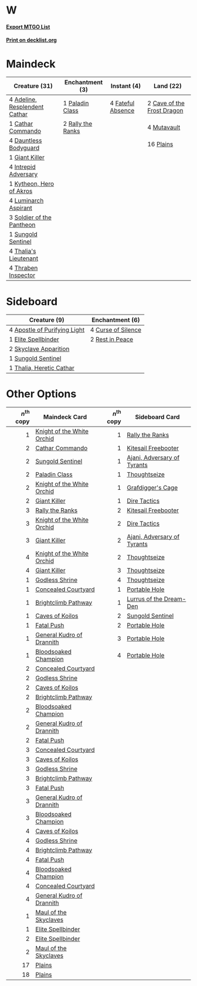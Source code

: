 # W

#### [Export MTGO List](../collection/W/W.txt)
#### [Print on decklist.org](http://decklist.org/?deckmain=4%09Adeline,%20Resplendent%20Cathar%0A1%09Cathar%20Commando%0A2%09Cave%20of%20the%20Frost%20Dragon%0A4%09Dauntless%20Bodyguard%0A4%09Fateful%20Absence%0A1%09Giant%20Killer%0A4%09Intrepid%20Adversary%0A1%09Kytheon,%20Hero%20of%20Akros%0A4%09Luminarch%20Aspirant%0A4%09Mutavault%0A1%09Paladin%20Class%0A16%09Plains%0A2%09Rally%20the%20Ranks%0A3%09Soldier%20of%20the%20Pantheon%0A1%09Sungold%20Sentinel%0A4%09Thalia's%20Lieutenant%0A4%09Thraben%20Inspector&deckside=4%09Apostle%20of%20Purifying%20Light%0A4%09Curse%20of%20Silence%0A1%09Elite%20Spellbinder%0A2%09Rest%20in%20Peace%0A2%09Skyclave%20Apparition%0A1%09Sungold%20Sentinel%0A1%09Thalia,%20Heretic%20Cathar)
# Maindeck

|                                             Creature (31)                                              |                                      Enchantment (3)                                       |                                        Instant (4)                                         |                                              Land (22)                                              |
|--------------------------------------------------------------------------------------------------------|--------------------------------------------------------------------------------------------|--------------------------------------------------------------------------------------------|-----------------------------------------------------------------------------------------------------|
|4 [Adeline, Resplendent Cathar](http://gatherer.wizards.com/Pages/Card/Details.aspx?multiverseid=534751)|1 [Paladin Class](http://gatherer.wizards.com/Pages/Card/Details.aspx?multiverseid=527316)  |4 [Fateful Absence](http://gatherer.wizards.com/Pages/Card/Details.aspx?multiverseid=534774)|2 [Cave of the Frost Dragon](http://gatherer.wizards.com/Pages/Card/Details.aspx?multiverseid=527540)|
|1 [Cathar Commando](http://gatherer.wizards.com/Pages/Card/Details.aspx?multiverseid=534764)            |2 [Rally the Ranks](http://gatherer.wizards.com/Pages/Card/Details.aspx?multiverseid=503625)|                                                                                            |4 [Mutavault](http://gatherer.wizards.com/Pages/Card/Details.aspx?multiverseid=370733)               |
|4 [Dauntless Bodyguard](http://gatherer.wizards.com/Pages/Card/Details.aspx?multiverseid=442902)        |                                                                                            |                                                                                            |16 [Plains](http://gatherer.wizards.com/Pages/Card/Details.aspx?multiverseid=439856)                 |
|1 [Giant Killer](http://gatherer.wizards.com/Pages/Card/Details.aspx?multiverseid=472976)               |                                                                                            |                                                                                            |                                                                                                     |
|4 [Intrepid Adversary](http://gatherer.wizards.com/Pages/Card/Details.aspx?multiverseid=534781)         |                                                                                            |                                                                                            |                                                                                                     |
|1 [Kytheon, Hero of Akros](http://gatherer.wizards.com/Pages/Card/Details.aspx?multiverseid=398428)     |                                                                                            |                                                                                            |                                                                                                     |
|4 [Luminarch Aspirant](http://gatherer.wizards.com/Pages/Card/Details.aspx?multiverseid=491647)         |                                                                                            |                                                                                            |                                                                                                     |
|3 [Soldier of the Pantheon](http://gatherer.wizards.com/Pages/Card/Details.aspx?multiverseid=373529)    |                                                                                            |                                                                                            |                                                                                                     |
|1 [Sungold Sentinel](http://gatherer.wizards.com/Pages/Card/Details.aspx?multiverseid=534795)           |                                                                                            |                                                                                            |                                                                                                     |
|4 [Thalia's Lieutenant](http://gatherer.wizards.com/Pages/Card/Details.aspx?multiverseid=409783)        |                                                                                            |                                                                                            |                                                                                                     |
|4 [Thraben Inspector](http://gatherer.wizards.com/Pages/Card/Details.aspx?multiverseid=409784)          |                                                                                            |                                                                                            |                                                                                                     |


# Sideboard

|                                             Creature (9)                                              |                                       Enchantment (6)                                       |
|-------------------------------------------------------------------------------------------------------|---------------------------------------------------------------------------------------------|
|4 [Apostle of Purifying Light](http://gatherer.wizards.com/Pages/Card/Details.aspx?multiverseid=466760)|4 [Curse of Silence](http://gatherer.wizards.com/Pages/Card/Details.aspx?multiverseid=534770)|
|1 [Elite Spellbinder](http://gatherer.wizards.com/Pages/Card/Details.aspx?multiverseid=513494)         |2 [Rest in Peace](http://gatherer.wizards.com/Pages/Card/Details.aspx?multiverseid=442021)   |
|2 [Skyclave Apparition](http://gatherer.wizards.com/Pages/Card/Details.aspx?multiverseid=495603)       |                                                                                             |
|1 [Sungold Sentinel](http://gatherer.wizards.com/Pages/Card/Details.aspx?multiverseid=534795)          |                                                                                             |
|1 [Thalia, Heretic Cathar](http://gatherer.wizards.com/Pages/Card/Details.aspx?multiverseid=414338)    |                                                                                             |


# Other Options

|*n*<sup>th</sup> copy|                                            Maindeck Card                                            |*n*<sup>th</sup> copy|                                            Sideboard Card                                            |
|--------------------:|-----------------------------------------------------------------------------------------------------|--------------------:|------------------------------------------------------------------------------------------------------|
|                    1|[Knight of the White Orchid](http://gatherer.wizards.com/Pages/Card/Details.aspx?multiverseid=178094)|                    1|[Rally the Ranks](http://gatherer.wizards.com/Pages/Card/Details.aspx?multiverseid=503625)            |
|                    2|[Cathar Commando](http://gatherer.wizards.com/Pages/Card/Details.aspx?multiverseid=534764)           |                    1|[Kitesail Freebooter](http://gatherer.wizards.com/Pages/Card/Details.aspx?multiverseid=435264)        |
|                    2|[Sungold Sentinel](http://gatherer.wizards.com/Pages/Card/Details.aspx?multiverseid=534795)          |                    1|[Ajani, Adversary of Tyrants](http://gatherer.wizards.com/Pages/Card/Details.aspx?multiverseid=447139)|
|                    2|[Paladin Class](http://gatherer.wizards.com/Pages/Card/Details.aspx?multiverseid=527316)             |                    1|[Thoughtseize](http://gatherer.wizards.com/Pages/Card/Details.aspx?multiverseid=438676)               |
|                    2|[Knight of the White Orchid](http://gatherer.wizards.com/Pages/Card/Details.aspx?multiverseid=178094)|                    1|[Grafdigger's Cage](http://gatherer.wizards.com/Pages/Card/Details.aspx?multiverseid=278452)          |
|                    2|[Giant Killer](http://gatherer.wizards.com/Pages/Card/Details.aspx?multiverseid=472976)              |                    1|[Dire Tactics](http://gatherer.wizards.com/Pages/Card/Details.aspx?multiverseid=479703)               |
|                    3|[Rally the Ranks](http://gatherer.wizards.com/Pages/Card/Details.aspx?multiverseid=503625)           |                    2|[Kitesail Freebooter](http://gatherer.wizards.com/Pages/Card/Details.aspx?multiverseid=435264)        |
|                    3|[Knight of the White Orchid](http://gatherer.wizards.com/Pages/Card/Details.aspx?multiverseid=178094)|                    2|[Dire Tactics](http://gatherer.wizards.com/Pages/Card/Details.aspx?multiverseid=479703)               |
|                    3|[Giant Killer](http://gatherer.wizards.com/Pages/Card/Details.aspx?multiverseid=472976)              |                    2|[Ajani, Adversary of Tyrants](http://gatherer.wizards.com/Pages/Card/Details.aspx?multiverseid=447139)|
|                    4|[Knight of the White Orchid](http://gatherer.wizards.com/Pages/Card/Details.aspx?multiverseid=178094)|                    2|[Thoughtseize](http://gatherer.wizards.com/Pages/Card/Details.aspx?multiverseid=438676)               |
|                    4|[Giant Killer](http://gatherer.wizards.com/Pages/Card/Details.aspx?multiverseid=472976)              |                    3|[Thoughtseize](http://gatherer.wizards.com/Pages/Card/Details.aspx?multiverseid=438676)               |
|                    1|[Godless Shrine](http://gatherer.wizards.com/Pages/Card/Details.aspx?multiverseid=405099)            |                    4|[Thoughtseize](http://gatherer.wizards.com/Pages/Card/Details.aspx?multiverseid=438676)               |
|                    1|[Concealed Courtyard](http://gatherer.wizards.com/Pages/Card/Details.aspx?multiverseid=417818)       |                    1|[Portable Hole](http://gatherer.wizards.com/Pages/Card/Details.aspx?multiverseid=527320)              |
|                    1|[Brightclimb Pathway](http://gatherer.wizards.com/Pages/Card/Details.aspx?multiverseid=491911)       |                    1|[Lurrus of the Dream-Den](http://gatherer.wizards.com/Pages/Card/Details.aspx?multiverseid=479746)    |
|                    1|[Caves of Koilos](http://gatherer.wizards.com/Pages/Card/Details.aspx?multiverseid=129497)           |                    2|[Sungold Sentinel](http://gatherer.wizards.com/Pages/Card/Details.aspx?multiverseid=534795)           |
|                    1|[Fatal Push](http://gatherer.wizards.com/Pages/Card/Details.aspx?multiverseid=423724)                |                    2|[Portable Hole](http://gatherer.wizards.com/Pages/Card/Details.aspx?multiverseid=527320)              |
|                    1|[General Kudro of Drannith](http://gatherer.wizards.com/Pages/Card/Details.aspx?multiverseid=479707) |                    3|[Portable Hole](http://gatherer.wizards.com/Pages/Card/Details.aspx?multiverseid=527320)              |
|                    1|[Bloodsoaked Champion](http://gatherer.wizards.com/Pages/Card/Details.aspx?multiverseid=386494)      |                    4|[Portable Hole](http://gatherer.wizards.com/Pages/Card/Details.aspx?multiverseid=527320)              |
|                    2|[Concealed Courtyard](http://gatherer.wizards.com/Pages/Card/Details.aspx?multiverseid=417818)       |                     |                                                                                                      |
|                    2|[Godless Shrine](http://gatherer.wizards.com/Pages/Card/Details.aspx?multiverseid=405099)            |                     |                                                                                                      |
|                    2|[Caves of Koilos](http://gatherer.wizards.com/Pages/Card/Details.aspx?multiverseid=129497)           |                     |                                                                                                      |
|                    2|[Brightclimb Pathway](http://gatherer.wizards.com/Pages/Card/Details.aspx?multiverseid=491911)       |                     |                                                                                                      |
|                    2|[Bloodsoaked Champion](http://gatherer.wizards.com/Pages/Card/Details.aspx?multiverseid=386494)      |                     |                                                                                                      |
|                    2|[General Kudro of Drannith](http://gatherer.wizards.com/Pages/Card/Details.aspx?multiverseid=479707) |                     |                                                                                                      |
|                    2|[Fatal Push](http://gatherer.wizards.com/Pages/Card/Details.aspx?multiverseid=423724)                |                     |                                                                                                      |
|                    3|[Concealed Courtyard](http://gatherer.wizards.com/Pages/Card/Details.aspx?multiverseid=417818)       |                     |                                                                                                      |
|                    3|[Caves of Koilos](http://gatherer.wizards.com/Pages/Card/Details.aspx?multiverseid=129497)           |                     |                                                                                                      |
|                    3|[Godless Shrine](http://gatherer.wizards.com/Pages/Card/Details.aspx?multiverseid=405099)            |                     |                                                                                                      |
|                    3|[Brightclimb Pathway](http://gatherer.wizards.com/Pages/Card/Details.aspx?multiverseid=491911)       |                     |                                                                                                      |
|                    3|[Fatal Push](http://gatherer.wizards.com/Pages/Card/Details.aspx?multiverseid=423724)                |                     |                                                                                                      |
|                    3|[General Kudro of Drannith](http://gatherer.wizards.com/Pages/Card/Details.aspx?multiverseid=479707) |                     |                                                                                                      |
|                    3|[Bloodsoaked Champion](http://gatherer.wizards.com/Pages/Card/Details.aspx?multiverseid=386494)      |                     |                                                                                                      |
|                    4|[Caves of Koilos](http://gatherer.wizards.com/Pages/Card/Details.aspx?multiverseid=129497)           |                     |                                                                                                      |
|                    4|[Godless Shrine](http://gatherer.wizards.com/Pages/Card/Details.aspx?multiverseid=405099)            |                     |                                                                                                      |
|                    4|[Brightclimb Pathway](http://gatherer.wizards.com/Pages/Card/Details.aspx?multiverseid=491911)       |                     |                                                                                                      |
|                    4|[Fatal Push](http://gatherer.wizards.com/Pages/Card/Details.aspx?multiverseid=423724)                |                     |                                                                                                      |
|                    4|[Bloodsoaked Champion](http://gatherer.wizards.com/Pages/Card/Details.aspx?multiverseid=386494)      |                     |                                                                                                      |
|                    4|[Concealed Courtyard](http://gatherer.wizards.com/Pages/Card/Details.aspx?multiverseid=417818)       |                     |                                                                                                      |
|                    4|[General Kudro of Drannith](http://gatherer.wizards.com/Pages/Card/Details.aspx?multiverseid=479707) |                     |                                                                                                      |
|                    1|[Maul of the Skyclaves](http://gatherer.wizards.com/Pages/Card/Details.aspx?multiverseid=491651)     |                     |                                                                                                      |
|                    1|[Elite Spellbinder](http://gatherer.wizards.com/Pages/Card/Details.aspx?multiverseid=513494)         |                     |                                                                                                      |
|                    2|[Elite Spellbinder](http://gatherer.wizards.com/Pages/Card/Details.aspx?multiverseid=513494)         |                     |                                                                                                      |
|                    2|[Maul of the Skyclaves](http://gatherer.wizards.com/Pages/Card/Details.aspx?multiverseid=491651)     |                     |                                                                                                      |
|                   17|[Plains](http://gatherer.wizards.com/Pages/Card/Details.aspx?multiverseid=439856)                    |                     |                                                                                                      |
|                   18|[Plains](http://gatherer.wizards.com/Pages/Card/Details.aspx?multiverseid=439856)                    |                     |                                                                                                      |

